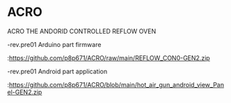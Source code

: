 # ACRO
ACRO THE ANDORID CONTROLLED REFLOW OVEN  



 


-rev.pre01 Arduino part firmware  

:https://github.com/p8p671/ACRO/raw/main/REFLOW_CON0-GEN2.zip  

-rev.pre01 Android part application  

:https://github.com/p8p671/ACRO/blob/main/hot_air_gun_android_view_Panel-GEN2.zip
